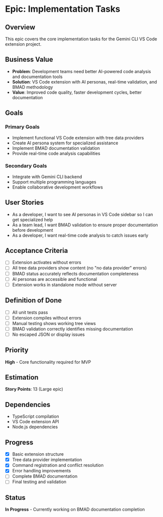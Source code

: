 # Epic: Implementation Tasks

## Overview
This epic covers the core implementation tasks for the Gemini CLI VS Code extension project.

## Business Value
- **Problem**: Development teams need better AI-powered code analysis and documentation tools
- **Solution**: VS Code extension with AI personas, real-time validation, and BMAD methodology
- **Value**: Improved code quality, faster development cycles, better documentation

## Goals
### Primary Goals
- Implement functional VS Code extension with tree data providers
- Create AI persona system for specialized assistance
- Implement BMAD documentation validation
- Provide real-time code analysis capabilities

### Secondary Goals
- Integrate with Gemini CLI backend
- Support multiple programming languages
- Enable collaborative development workflows

## User Stories
- As a developer, I want to see AI personas in VS Code sidebar so I can get specialized help
- As a team lead, I want BMAD validation to ensure proper documentation before development
- As a developer, I want real-time code analysis to catch issues early

## Acceptance Criteria
- [ ] Extension activates without errors
- [ ] All tree data providers show content (no "no data provider" errors)
- [ ] BMAD status accurately reflects documentation completeness
- [ ] AI personas are accessible and functional
- [ ] Extension works in standalone mode without server

## Definition of Done
- [ ] All unit tests pass
- [ ] Extension compiles without errors
- [ ] Manual testing shows working tree views
- [ ] BMAD validation correctly identifies missing documentation
- [ ] No escaped JSON or display issues

## Priority
**High** - Core functionality required for MVP

## Estimation
**Story Points**: 13 (Large epic)

## Dependencies
- TypeScript compilation
- VS Code extension API
- Node.js dependencies

## Progress
- [x] Basic extension structure
- [x] Tree data provider implementation
- [x] Command registration and conflict resolution
- [x] Error handling improvements
- [ ] Complete BMAD documentation
- [ ] Final testing and validation

## Status
**In Progress** - Currently working on BMAD documentation completion